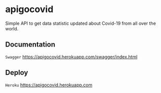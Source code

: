 # apigocovid

Simple API to get data statistic updated about Covid-19 from all over the world.

## Documentation
```Swagger```
https://apigocovid.herokuapp.com/swagger/index.html

## Deploy
```Heroku```
https://apigocovid.herokuapp.com